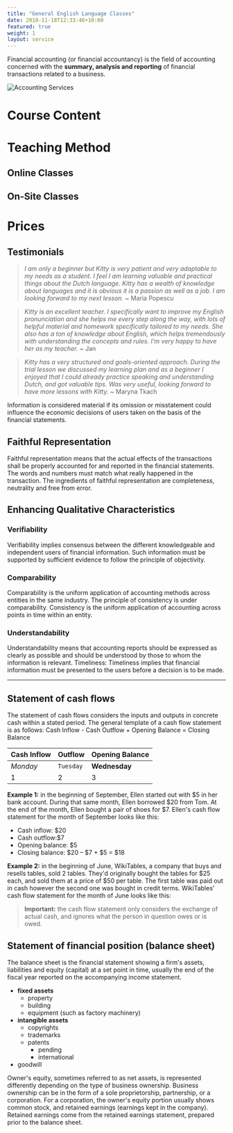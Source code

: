 ```yaml
---
title: "General English Language Classes"
date: 2018-11-18T12:33:46+10:00
featured: true
weight: 1
layout: service
---
```


Financial accounting (or financial accountancy) is the field of accounting concerned with the **summary, analysis and reporting** of financial transactions related to a business.

![Accounting Services](/images/austin-distel-nGc5RT2HmF0-unsplash.jpg)

# Course Content 


# Teaching Method

## Online Classes

## On-Site Classes

# Prices

<!---- 
## 60-Minute Classes

| Class type        | Location* | Price per class | total |
| ----------------- | --------- | --------------- | ------- |
| Individual        | in-class  | 85 CHF          | 110 CHF |
|                   | online    | 65 CHF / €59    | 90 CHF  |
| 5-class package   | in-class  | 80 CHF          | 800 CHF |
|                   | online    | 60 CHF / €54.5  | 600 CHF |
| 10-class package  | in-class  | 75 CHF          | 750 CHF |
|                   | online    | 55 CHF / €50    | 550 CHF |

## 45-Minute Classes

| Class type        | Location* | Price per class | total |
| ----------------- | --------- | --------------- | ----- |
| Individual        | in-class  | 68.75 CHF       | 110 CHF |
|                   | online    | 48.75 CHF / €44.5 | 90 CHF  |
| 5-class package   | in-class  | 65 CHF          | 500 CHF |
|                   | online    | 45 CHF / €41  | 400 CHF |
| 10-class package  | in-class  | 61.25 CHF          | 750 CHF |
|                   | online    | 41.25 CHF / €37.5    | 550 CHF |

*On-site classes only within a 30-minute travel radius (by public transport) from Zug.  --->


## Testimonials
> _I am only a beginner but Kitty is very patient and very adaptable to my needs as a student. I feel I am learning valuable and practical things about the Dutch language. Kitty has a wealth of knowledge about languages and it is obvious it is a passion as well as a job. I am looking forward to my next lesson._ ~ Maria Popescu

>_Kitty is an excellent teacher. I specifically want to improve my English pronunciation and she helps me every step along the way, with lots of helpful material and homework specifically tailored to my needs. She also has a ton of knowledge about English, which helps tremendously with understanding the concepts and rules. I'm very happy to have her as my teacher._ ~ Jan

>_Kitty has a very structured and goals-oriented approach. During the trial lesson we discussed my learning plan and as a beginner I enjoyed that I could already practice speaking and understanding Dutch, and got valuable tips. Was very useful, looking forward to have more lessons with Kitty._ ~ Maryna Tkach









Information is considered material if its omission or misstatement could influence the economic decisions of users taken on the basis of the financial statements.

## Faithful Representation

Faithful representation means that the actual effects of the transactions shall be properly accounted for and reported in the financial statements. The words and numbers must match what really happened in the transaction. The ingredients of faithful representation are completeness, neutrality and free from error.

## Enhancing Qualitative Characteristics

### Verifiability
Verifiability implies consensus between the different knowledgeable and independent users of financial information. Such information must be supported by sufficient evidence to follow the principle of objectivity.

### Comparability
Comparability is the uniform application of accounting methods across entities in the same industry. The principle of consistency is under comparability. Consistency is the uniform application of accounting across points in time within an entity.

### Understandability
Understandability means that accounting reports should be expressed as clearly as possible and should be understood by those to whom the information is relevant.
Timeliness: Timeliness implies that financial information must be presented to the users before a decision is to be made.

---

## Statement of cash flows
The statement of cash flows considers the inputs and outputs in concrete cash within a stated period. The general template of a cash flow statement is as follows: Cash Inflow - Cash Outflow + Opening Balance = Closing Balance

Cash Inflow | Outflow | Opening Balance
--- | --- | ---
*Monday* | `Tuesday` | **Wednesday**
1 | 2 | 3


**Example 1:** in the beginning of September, Ellen started out with $5 in her bank account. During that same month, Ellen borrowed $20 from Tom. At the end of the month, Ellen bought a pair of shoes for $7. Ellen's cash flow statement for the month of September looks like this:

* Cash inflow: $20
* Cash outflow:$7
* Opening balance: $5
* Closing balance: $20 – $7 + $5 = $18

**Example 2:** in the beginning of June, WikiTables, a company that buys and resells tables, sold 2 tables. They'd originally bought the tables for $25 each, and sold them at a price of $50 per table. The first table was paid out in cash however the second one was bought in credit terms. WikiTables' cash flow statement for the month of June looks like this:

> **Important:** the cash flow statement only considers the exchange of actual cash, and ignores what the person in question owes or is owed.

## Statement of financial position (balance sheet)
The balance sheet is the financial statement showing a firm's assets, liabilities and equity (capital) at a set point in time, usually the end of the fiscal year reported on the accompanying income statement. 

- **fixed assets**
    - property
    - building
    - equipment (such as factory machinery)
- **intangible assets**
    - copyrights
    - trademarks
    - patents
        - pending
        - international
- goodwill

Owner's equity, sometimes referred to as net assets, is represented differently depending on the type of business ownership. Business ownership can be in the form of a sole proprietorship, partnership, or a corporation. For a corporation, the owner's equity portion usually shows common stock, and retained earnings (earnings kept in the company). Retained earnings come from the retained earnings statement, prepared prior to the balance sheet.
